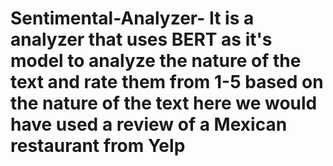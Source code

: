 # Sentimental-Analyzer- It is a analyzer that uses BERT as it's model to analyze the nature of the text and rate them from 1-5 based on the nature of the text here we would have used a review of a Mexican restaurant from Yelp   

